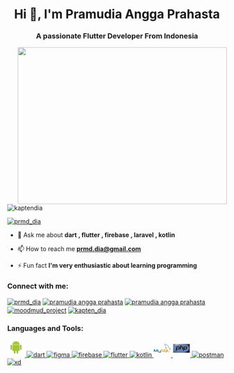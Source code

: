 <h1 align="center">Hi 👋, I'm Pramudia Angga Prahasta</h1>
<h3 align="center">A passionate Flutter Developer From Indonesia </h3>
<img align="right" width="480" height="360" src="https://media2.giphy.com/media/xUA7bdpLxQhsSQdyog/giphy.gif?cid=790b76119452d1b483f372f4f0802e7d4acf9e4ac34b8322&rid=giphy.gif">


<p align="left"> <img src="https://komarev.com/ghpvc/?username=kaptendia&label=Profile%20views&color=0e75b6&style=flat" alt="kaptendia" /> </p>

<p align="left"> <a href="https://twitter.com/prmd_dia" target="blank"><img src="https://img.shields.io/twitter/follow/prmd_dia?logo=twitter&style=for-the-badge" alt="prmd_dia" /></a> </p>

- 💬 Ask me about **dart , flutter , firebase , laravel , kotlin**

- 📫 How to reach me **prmd.dia@gmail.com**

- ⚡ Fun fact **I'm very enthusiastic about learning programming**

<h3 align="left">Connect with me:</h3>
<p align="left">
<a href="https://twitter.com/prmd_dia" target="blank"><img align="center" src="https://raw.githubusercontent.com/rahuldkjain/github-profile-readme-generator/master/src/images/icons/Social/twitter.svg" alt="prmd_dia" height="30" width="40" /></a>
<a href="https://linkedin.com/in/pramudia angga prahasta" target="blank"><img align="center" src="https://raw.githubusercontent.com/rahuldkjain/github-profile-readme-generator/master/src/images/icons/Social/linked-in-alt.svg" alt="pramudia angga prahasta" height="30" width="40" /></a>
<a href="https://fb.com/pramudia angga prahasta" target="blank"><img align="center" src="https://raw.githubusercontent.com/rahuldkjain/github-profile-readme-generator/master/src/images/icons/Social/facebook.svg" alt="pramudia angga prahasta" height="30" width="40" /></a>
<a href="https://instagram.com/moodmud_project" target="blank"><img align="center" src="https://raw.githubusercontent.com/rahuldkjain/github-profile-readme-generator/master/src/images/icons/Social/instagram.svg" alt="moodmud_project" height="30" width="40" /></a>
<a href="https://www.hackerrank.com/kapten_dia" target="blank"><img align="center" src="https://raw.githubusercontent.com/rahuldkjain/github-profile-readme-generator/master/src/images/icons/Social/hackerrank.svg" alt="kapten_dia" height="30" width="40" /></a>
</p>

<h3 align="left">Languages and Tools:</h3>
<p align="left"> <a href="https://developer.android.com" target="_blank" rel="noreferrer"> <img src="https://raw.githubusercontent.com/devicons/devicon/master/icons/android/android-original-wordmark.svg" alt="android" width="40" height="40"/> </a> <a href="https://dart.dev" target="_blank" rel="noreferrer"> <img src="https://www.vectorlogo.zone/logos/dartlang/dartlang-icon.svg" alt="dart" width="40" height="40"/> </a> <a href="https://www.figma.com/" target="_blank" rel="noreferrer"> <img src="https://www.vectorlogo.zone/logos/figma/figma-icon.svg" alt="figma" width="40" height="40"/> </a> <a href="https://firebase.google.com/" target="_blank" rel="noreferrer"> <img src="https://www.vectorlogo.zone/logos/firebase/firebase-icon.svg" alt="firebase" width="40" height="40"/> </a> <a href="https://flutter.dev" target="_blank" rel="noreferrer"> <img src="https://www.vectorlogo.zone/logos/flutterio/flutterio-icon.svg" alt="flutter" width="40" height="40"/> </a> <a href="https://kotlinlang.org" target="_blank" rel="noreferrer"> <img src="https://www.vectorlogo.zone/logos/kotlinlang/kotlinlang-icon.svg" alt="kotlin" width="40" height="40"/> </a> <a href="https://www.mysql.com/" target="_blank" rel="noreferrer"> <img src="https://raw.githubusercontent.com/devicons/devicon/master/icons/mysql/mysql-original-wordmark.svg" alt="mysql" width="40" height="40"/> </a> <a href="https://www.php.net" target="_blank" rel="noreferrer"> <img src="https://raw.githubusercontent.com/devicons/devicon/master/icons/php/php-original.svg" alt="php" width="40" height="40"/> </a> <a href="https://postman.com" target="_blank" rel="noreferrer"> <img src="https://www.vectorlogo.zone/logos/getpostman/getpostman-icon.svg" alt="postman" width="40" height="40"/> </a> <a href="https://www.adobe.com/products/xd.html" target="_blank" rel="noreferrer"> <img src="https://cdn.worldvectorlogo.com/logos/adobe-xd.svg" alt="xd" width="40" height="40"/> </a> </p>
